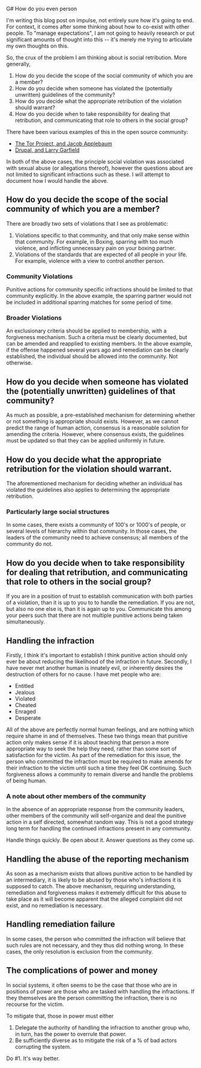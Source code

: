 G# How do you even person

I'm writing this blog post on impulse, not entirely sure how it's going to end. For context, it comes after some
thinking about how to co-exist with other people. To "manage expectations", I am not going to heavily research or put
significant amounts of thought into this -- it's merely me trying to articulate my own thoughts on this.

So, the crux of the problem I am thinking about is social retribution. More generally,

1. How do you decide the scope of the social community of which you are a member?
2. How do you decide when someone has violated the (potentially unwritten) guidelines of the community?
3. How do you decide what the appropriate retribution of the violation should warrant?
4. How do you decide when to take responsibility for dealing that retribution, and communicating that role to others in
   the social group?

There have been various examples of this in the open source community:

- [The Tor Project, and Jacob Applebaum](https://www.theguardian.com/technology/2016/oct/11/jacob-appelbaum-tor-project-sexual-assault-allegations)
- [Drupal, and Larry Garfield](https://www.theregister.co.uk/2017/04/13/drupal_gor_protest/)

In both of the above cases, the principle social violation was associated with sexual abuse (or allegations thereof),
however the questions about are not limited to significant infractions such as these. I will attempt to document how
I would handle the above.

## How do you decide the scope of the social community of which you are a member?

There are broadly two sets of violations that I see as problematic:

1. Violations specific to that community, and that only make sense within that community. For example, in Boxing,
   sparring with too much violence, and inflicting unnecessary pain on your boxing partner.
2. Violations of the standards that are expected of all people in your life. For example, violence with a view to
   control another person.

### Community Violations

Punitive actions for community specific infractions should be limited to that community explicitly. In the above
example, the sparring partner would not be included in additional sparring matches for some period of time.

### Broader Violations

An exclusionary criteria should be applied to membership, with a forgiveness mechanism. Such a criteria must be clearly
documented, but can be amended and reapplied to existing members. In the above example, if the offense happened several
years ago and remediation can be clearly established, the individual should be allowed into the community. Not otherwise.

## How do you decide when someone has violated the (potentially unwritten) guidelines of that community?

As much as possible, a pre-established mechanism for determining whether or not something is appropriate should exists.
However, as we cannot predict the range of human action, consensus is a reasonable solution for amending the
criteria. However, where consensus exists, the guidelines must be updated so that they can be applied uniformly in
future.

## How do you decide what the appropriate retribution for the violation should warrant.

The aforementioned mechanism for deciding whether an individual has violated the guidelines also applies to
determining the appropriate retribution.

### Particularly large social structures

In some cases, there exists a community of 100's or 1000's of people, or several levels of hierarchy within that
community. In those cases, the leaders of the community need to achieve consensus; all members of the community do not.

## How do you decide when to take responsibility for dealing that retribution, and communicating that role to others in the social group?

If you are in a position of trust to establish communication with both parties of a violation, than it is up to you to
to handle the remediation. If you are not, but also no one else is, than it is again up to you. Communicate this among
your peers such that there are not multiple punitive actions being taken simultaneously.

## Handling the infraction

Firstly, I think it's important to establish I think punitive action should only ever be about reducing the likelihood
of the infraction in future. Secondly, I have never met another human is innately evil, or inherently desires the
destruction of others for no cause. I have met people who are:

- Entitled
- Jealous
- Violated
- Cheated
- Enraged
- Desperate

All of the above are perfectly normal human feelings, and are nothing which require shame in and of themselves. These
two things mean that punitive action only makes sense if it is about teaching that person a more appropriate way to seek
the help they need, rather than some sort of satisfaction for the victim. As part of the remediation for this issue,
the person who committed the infraction must be required to make amends for their infraction to the victim until such
a time they feel OK continuing. Such forgiveness allows a community to remain diverse and handle the problems of being
human.

### A note about other members of the community

In the absence of an appropriate response from the community leaders, other members of the community will
self-organize and deal the punitive action in a self directed, somewhat random way. This is not a good strategy
long term for handling the continued infractions present in any community.

Handle things quickly. Be open about it. Answer questions as they come up.

## Handling the abuse of the reporting mechanism

As soon as a mechanism exists that allows punitive action to be handled by an intermediary, it is likely to be abused
by those who's infractions it is supposed to catch. The above mechanism, requiring understanding, remediation and
forgiveness makes it extremely difficult for this abuse to take place as it will become apparent that the alleged
complaint did not exist, and no remediation is necessary.

## Handling remediation failure

In some cases, the person who committed the infraction will believe that such rules are not necessary, and they thus 
did nothing wrong. In these cases, the only resolution is exclusion from the community.

## The complications of power and money

In social systems, it often seems to be the case that those who are in positions of power are those who are tasked
with handling the infractions. If they themselves are the person committing the infraction, there is no recourse for
the victim. 

To mitigate that, those in power must either 

1. Delegate the authority of handling the infraction to another group who, in turn, has the power to overrule that 
   power.
2. Be sufficiently diverse as to mitigate the risk of a % of bad actors corrupting the system.

Do #1. It's way better.
